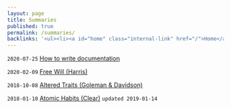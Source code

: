 ```yaml
---
layout: page
title: Summaries
published: true
permalink: /summaries/
backlinks: '<ul><li><a id="home" class="internal-link" href="/">Home</a></li></ul>'
---
```


`2020-07-25` <a id="how-to-write-documentation" class="internal-link" href="/how-to-write-documentation/">How to write documentation</a>

`2020-02-09` <a id="harris-free-will" class="internal-link" href="/harris-free-will/">Free Will (Harris)</a>

`2018-10-08` <a id="goleman-and-davidson-altered-traits" class="internal-link" href="/goleman-and-davidson-altered-traits/">Altered Traits (Goleman & Davidson)</a>

`2018-01-10` <a id="clear-atomic-habits" class="internal-link" href="/clear-atomic-habits/">Atomic Habits (Clear)</a> `updated 2019-01-14`


